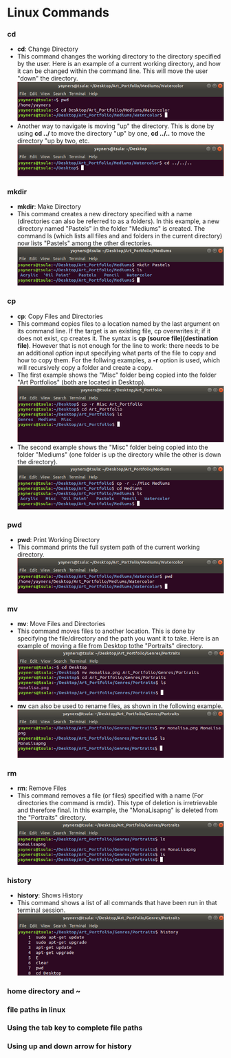 # Linux Commands 

### cd
* **cd**: Change Directory
* This command changes the working directory to the directory specified by the user. Here is an example of a current working directory, and how it can be changed within the command line. This will move the user "down" the directory.
![cd Example 1](/images/cd_Part1.png)
* Another way to navigate is moving "up" the directory. This is done by using **cd ../** to move the directory "up" by one, **cd ../..** to move the directory "up by two, etc.
![cs Example 2](/images/cd_Part2.png)

### mkdir
* **mkdir**: Make Directory
* This command creates a new directory specified with a name (directories can also be referred to as a folders). In this example, a new directory named "Pastels" in the folder "Mediums" is created. The command ls (which lists all files and and folders in the current directory) now lists "Pastels" among the other directories.
![mkdir Example](/images/mkdir.png)

### cp
* **cp**: Copy Files and Directories
* This command copies files to a location named by the last argument on its command line. If the target is an existing file, cp overwrites it; if it does not exist, cp creates it. The syntax is **cp (source file)(destination file)**. However that is not enough for the line to work: there needs to be an additional *option* input specifying what parts of the file to copy and how to copy them. For the follwing examples, a **-r** option is used, which will recursively copy a folder and create a copy.
* The first example shows the "Misc" folder being copied into the folder "Art Portfolios" (both are located in Desktop).
![cp Example 1](/images/cp_Part1.png)
* The second example shows the "Misc" folder being copied into the folder "Mediums" (one folder is up the directory while the other is down the directory).
![cp Example 2](/images/cp_Part2.png)

### pwd
* **pwd**: Print Working Directory
* This command prints the full system path of the current working directory.
![pwd Example](/images/pwd.png)

### mv 
* **mv**: Move Files and Directories
* This command moves files to another location. This is done by specifying the file/directory and the path you want it to take. Here is an example of moving a file from Desktop tothe "Portraits" directory.  
![mv Example 1](/images/mv_Part1.png)
* **mv** can also be used to rename files, as shown in the following example.
![mv Example 2](/images/mv_Part2.png)

### rm
* **rm**: Remove Files
* This command removes a file (or files) specified with a name (For directories the command is rmdir). This type of deletion is irretrievable and therefore final. In this example, the "MonaLisapng" is deleted from the "Portraits" directory.  
![rm Example](/images/rm_Edit.png)

### history
* **history**: Shows History
* This command shows a list of all commands that have been run in that terminal session. 
![history Example](/images/history.png)

### home directory and ~

### file paths in linux

### Using the tab key to complete file paths

### Using up and down arrow for history



